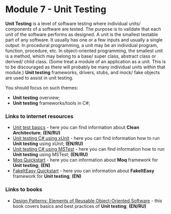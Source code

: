 # Module 7 - Unit Testing

**Unit Testing** is a level of software testing where individual units/ components of a software are tested. The purpose is to validate that each unit of the software performs as designed. A unit is the smallest testable part of any software. It usually has one or a few inputs and usually a single output. In procedural programming, a unit may be an individual program, function, procedure, etc. In object-oriented programming, the smallest unit is a method, which may belong to a base/ super class, abstract class or derived/ child class. (Some treat a module of an application as a unit. This is to be discouraged as there will probably be many individual units within that module.) **Unit testing** frameworks, drivers, stubs, and mock/ fake objects are used to assist in unit testing.

You should focus on such themes:
* **Unit testing** overview;
* **Unit testing** frameworks/tools in C#;

### Links to internet resources

* [Unit test basics](https://docs.microsoft.com/en-us/visualstudio/test/unit-test-basics) - here you can find information about **Clean Architecture**; **(EN/RU)**
* [Unit testing C# using xUnit](https://docs.microsoft.com/en-us/dotnet/core/testing/unit-testing-with-dotnet-test) - here you can find information how to run **Unit testing** using xUnit; **(EN/RU)**
* [Unit testing C# using MSTest](https://docs.microsoft.com/en-us/dotnet/core/testing/unit-testing-with-mstest) - here you can find information how to run **Unit testing** using MSTest; **(EN/RU)**
* [Moq Quickstart](https://github.com/Moq/moq4/wiki/Quickstart) - here you can information about **Moq** framework for **Unit testing**; **(EN)**
* [FakeItEasy Quickstart](https://fakeiteasy.readthedocs.io/en/stable/quickstart/) - here you can information about **FakeItEasy** framework for **Unit testing**; **(EN)**

### Links to books
* [Design Patterns: Elements of Reusable Object-Oriented Software](https://www.amazon.com/Art-Unit-Testing-examples/dp/1617290890) - this book covers basics and best practices of **Unit testing**; **(EN/RU)**